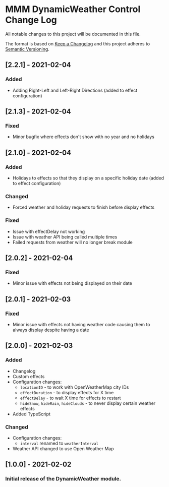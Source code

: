 # MMM DynamicWeather Control Change Log
All notable changes to this project will be documented in this file.

The format is based on [Keep a Changelog](http://keepachangelog.com/) 
and this project adheres to [Semantic Versioning](http://semver.org/).

## [2.2.1] - 2021-02-04
### Added
- Adding Right-Left and Left-Right Directions (added to effect configuration)

## [2.1.3] - 2021-02-04
### Fixed
- Minor bugfix where effects don't show with no year and no holidays

## [2.1.0] - 2021-02-04
### Added
- Holidays to effects so that they display on a specific holiday date (added to effect configuration)

### Changed
- Forced weather and holiday requests to finish before display effects

### Fixed
- Issue with effectDelay not working
- Issue with weather API being called multiple times
- Failed requests from weather will no longer break module

## [2.0.2] - 2021-02-04
### Fixed
- Minor issue with effects not being displayed on their date

## [2.0.1] - 2021-02-03
### Fixed
- Minor issue with effects not having weather code causing them to always display despite having a date

## [2.0.0] - 2021-02-03
### Added
- Changelog
- Custom effects
- Configuration changes:
   - `locationID` - to work with OpenWeatherMap city IDs
   - `effectDuration` - to display effects for X time
   - `effectDelay` - to wait X time for effects to restart
   - `hideSnow`, `hideRain`, `hideClouds` - to never display certain weather effects
- Added TypeScript

### Changed
- Configuration changes:
   - `interval` renamed to `weatherInterval`
- Weather API changed to use Open Weather Map

## [1.0.0] - 2021-02-02
### Initial release of the DynamicWeather module.
